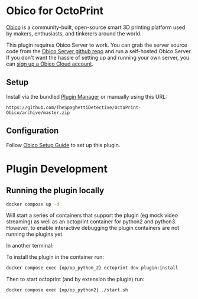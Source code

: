 # Obico for OctoPrint

[Obico](https://www.obico.io) is a community-built, open-source smart 3D printing platform used by makers, enthusiasts, and tinkerers around the world.


This plugin requires Obico Server to work. You can grab the server source code from the [Obico Server github repo](https://github.com/TheSpaghettiDetective/obico-server) and run a self-hosted Obico Server. If you don't want the hassle of setting up and running your own server, you can [sign up a Obico Cloud account](https://www.obico.io/accounts/signup/).

## Setup

Install via the bundled [Plugin Manager](https://github.com/foosel/OctoPrint/wiki/Plugin:-Plugin-Manager)
or manually using this URL:

    https://github.com/TheSpaghettiDetective/OctoPrint-Obico/archive/master.zip

## Configuration

Follow [Obico Setup Guide](https://www.obico.io/docs/user-guides/octoprint-plugin-setup/) to set up this plugin.


# Plugin Development

## Running the plugin locally

```bash
docker compose up -d
```

Will start a series of containers that support the plugin (eg mock video streaming) as well as an octoprint container for python2 and python3. However, to enable interactive debugging the plugin containers are not running the plugins yet. 

In another terminal:

To install the plugin in the container run:
```bash
docker compose exec {op/op_python_2} octoprint dev plugin:install
```

Then to start octoprint (and by extension the plugin) run:

```bash
docker compose exec {op/op_python2} ./start.sh
```
